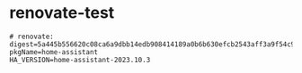 # renovate-test

```text
# renovate: digest=5a445b556620c08ca6a9dbb14edb908414189a0b6b630efcb2543aff3a9f54c9 pkgName=home-assistant
HA_VERSION=home-assistant-2023.10.3
```
